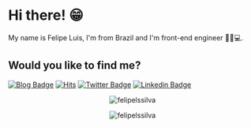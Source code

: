 # Hi there! 😁

My name is Felipe Luis, I'm from Brazil and I'm front-end engineer 🧔🏼💻.

## Would you like to find me?

[![Blog Badge](https://img.shields.io/badge/Blog-Visit%20my%20Blog-black)](https://felipeluis.com.br/blog)
[![Hits](https://hits.seeyoufarm.com/api/count/incr/badge.svg?url=https%3A%2F%2Fgithub.com%2Ffelipelssilva%2Fhit-counter&count_bg=%2379C83D&title_bg=%23555555&icon=&icon_color=%23E7E7E7&title=hits&edge_flat=false)](https://hits.seeyoufarm.com)
[![Twitter Badge](https://img.shields.io/badge/-Twitter-1ca0f1?style=flat-square&labelColor=1ca0f1&logo=twitter&logoColor=white&link=https://twitter.com/felipeluisss)](https://twitter.com/felipeluisss)
[![Linkedin Badge](https://img.shields.io/badge/-LinkedIn-blue?style=flat-square&logo=Linkedin&logoColor=white&link=https://www.linkedin.com/in/felipelssilva)](https://www.linkedin.com/in/felipelssilva)

<p align="center"> <img src="https://github-readme-stats.vercel.app/api/top-langs/?username=felipelssilva&layout=compact&theme=dracula" alt="felipelssilva" /> </p>
<p align="center"> <img src="https://github-readme-stats.vercel.app/api?username=felipelssilva&show_icons=true&theme=dracula" alt="felipelssilva" /> </p>

